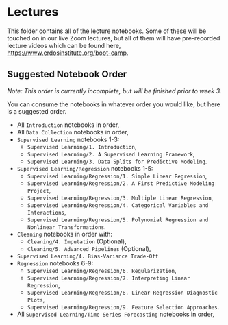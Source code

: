 # Lectures

This folder contains all of the lecture notebooks. Some of these will be touched on in our live Zoom lectures, but all of them will have pre-recorded lecture videos which can be found here, <a href="https://www.erdosinstitute.org/boot-camp">https://www.erdosinstitute.org/boot-camp</a>.

## Suggested Notebook Order

<i>Note: This order is currently incomplete, but will be finished prior to week 3.</i>

You can consume the notebooks in whatever order you would like, but here is a suggested order. 

- All `Introduction` notebooks in order,
- All `Data Collection` notebooks in order,
- `Supervised Learning` notebooks 1-3:
    - `Supervised Learning/1. Introduction`,
    - `Supervised Learning/2. A Supervised Learning Framework`,
    - `Supervised Learning/3. Data Splits for Predictive Modeling`.
- `Supervised Learning/Regression` notebooks 1-5:
    - `Supervised Learning/Regression/1. Simple Linear Regression`,
    - `Supervised Learning/Regression/2. A First Predictive Modeling Project`,
    - `Supervised Learning/Regression/3. Multiple Linear Regression`,
    - `Supervised Learning/Regression/4. Categorical Variables and Interactions`,
    - `Supervised Learning/Regression/5. Polynomial Regression and Nonlinear Transformations`.
- `Cleaning` notebooks in order with:
    - `Cleaning/4. Imputation` (Optional),
    - `Cleaning/5. Advanced Pipelines` (Optional),
- `Supervised Learning/4. Bias-Variance Trade-Off`
- `Regression` notebooks 6-9:
    - `Supervised Learning/Regression/6. Regularization`,
    - `Supervised Learning/Regression/7. Interpreting Linear Regression`,
    - `Supervised Learning/Regression/8. Linear Regression Diagnostic Plots`,
    - `Supervised Learning/Regression/9. Feature Selection Approaches`.
- All `Supervised Learning/Time Series Forecasting` notebooks in order,

